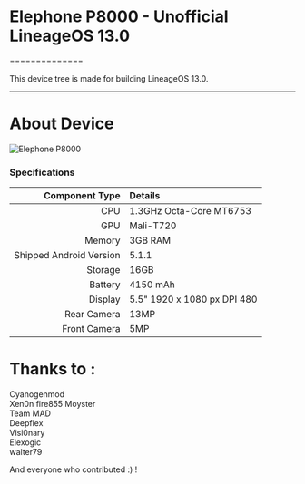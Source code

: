 # Elephone P8000 - Unofficial LineageOS 13.0
==============

This device tree is made for building LineageOS 13.0.

---

# About Device

![Elephone P8000](http://www.elephonestore.com/media/catalog/product/cache/1/image/9df78eab33525d08d6e5fb8d27136e95/e/l/elephone_p8000_grey_1.jpg)

### Specifications

Component Type | Details
-------:|:-------------------------
CPU     | 1.3GHz Octa-Core MT6753
GPU     | Mali-T720
Memory  | 3GB RAM
Shipped Android Version | 5.1.1
Storage | 16GB
Battery | 4150 mAh
Display | 5.5" 1920 x 1080 px DPI 480
Rear Camera | 13MP
Front Camera | 5MP


# Thanks to :
Cyanogenmod  
Xen0n
fire855
Moyster  
Team MAD  
Deepflex  
Visi0nary  
Elexogic  
walter79

And everyone who contributed :) !
